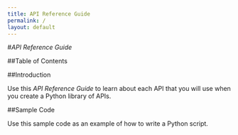 ```yaml
---
title: API Reference Guide
permalink: /
layout: default
---
```


#*API Reference Guide*

##Table of Contents

##Introduction 

Use this *API Reference Guide* to learn about each API that you will use when you create a Python library of APIs.

##Sample Code

Use this sample code as an example of how to write a Python script.

